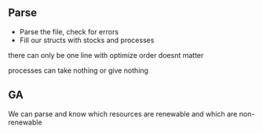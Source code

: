 ## Parse

-   Parse the file, check for errors
-   Fill our structs with stocks and processes

there can only be one line with optimize
order doesnt matter

processes can take nothing or give nothing

## GA

We can parse and know which resources are renewable and which are non-renewable
